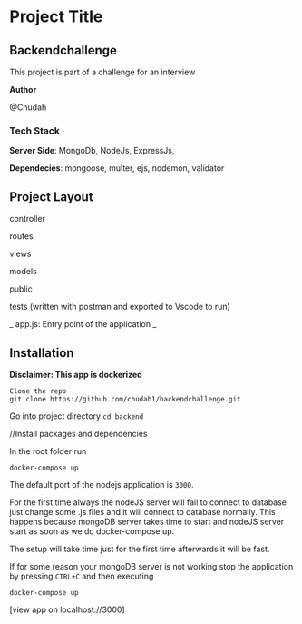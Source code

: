 # Project Title


## Backendchallenge

This project is part of a challenge for an interview

**Author** 

 @Chudah
 
### Tech Stack
**Server Side**: MongoDb, NodeJs, ExpressJs,

**Dependecies**: mongoose, multer, ejs, nodemon, validator

## Project Layout
  controller
  
  routes
  
  views
  
  models
 
  public
  
  tests (written with postman and exported to Vscode to run)
  
_  app.js: Entry point of the application 
_
## Installation
**Disclaimer: This app is dockerized**


```
Clone the repo
git clone https://github.com/chudah1/backendchallenge.git
```

Go into project directory
`cd backend`

//Install packages and dependencies

In the root folder run
```
docker-compose up
```

The default port of the nodejs application is `3000`.

For the first time always the nodeJS server will fail to connect to database just change some .js files and it will connect to database normally. This happens because mongoDB server takes time to start and nodeJS server start as soon as we do docker-compose up.

The setup will take time just for the first time afterwards it will be fast.

If for some reason your mongoDB server is not working stop the application by pressing `CTRL+C` and then executing
```
docker-compose up
```

[view app on localhost://3000]
